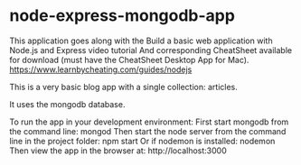# node-express-mongodb-app

This application goes along with the Build a basic web application with Node.js and Express video tutorial
And corresponding CheatSheet available for download (must have the CheatSheet Desktop App for Mac).
https://www.learnbycheating.com/guides/nodejs

This is a very basic blog app with a single collection: articles.

It uses the mongodb database.

To run the app in your development environment: 
First start mongodb from the command line: mongod
Then start the node server from the command line in the project folder: npm start
  Or if nodemon is installed: nodemon
Then view the app in the browser at: http://localhost:3000